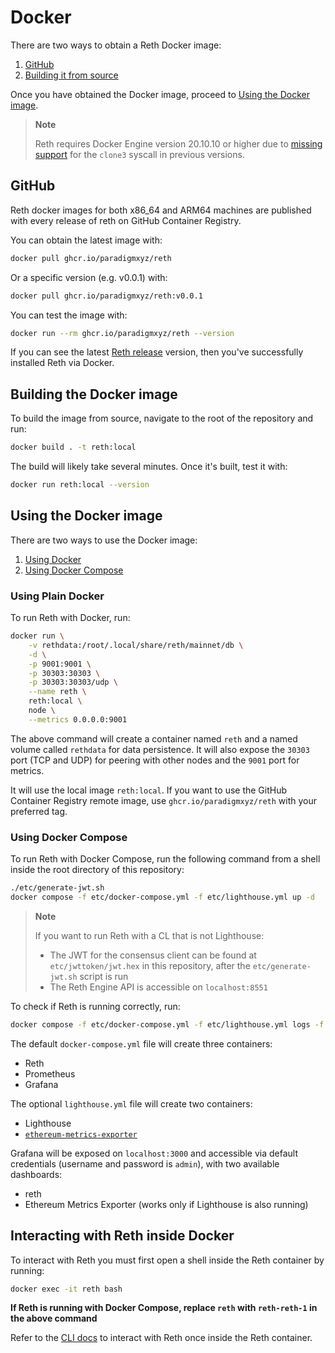 # Docker

There are two ways to obtain a Reth Docker image:

1. [GitHub](#github)
2. [Building it from source](#building-the-docker-image)

Once you have obtained the Docker image, proceed to [Using the Docker
image](#using-the-docker-image).

> **Note**
>
> Reth requires Docker Engine version 20.10.10 or higher due to [missing support](https://docs.docker.com/engine/release-notes/20.10/#201010) for the `clone3` syscall in previous versions.
## GitHub

Reth docker images for both x86_64 and ARM64 machines are published with every release of reth on GitHub Container Registry.

You can obtain the latest image with:

```bash
docker pull ghcr.io/paradigmxyz/reth
```

Or a specific version (e.g. v0.0.1) with:

```bash
docker pull ghcr.io/paradigmxyz/reth:v0.0.1
```

You can test the image with:

```bash
docker run --rm ghcr.io/paradigmxyz/reth --version
```

If you can see the latest [Reth release](https://github.com/paradigmxyz/reth/releases) version, then you've successfully installed Reth via Docker.

## Building the Docker image

To build the image from source, navigate to the root of the repository and run:

```bash
docker build . -t reth:local
```

The build will likely take several minutes. Once it's built, test it with:

```bash
docker run reth:local --version
```

## Using the Docker image

There are two ways to use the Docker image:
1. [Using Docker](#using-plain-docker)
2. [Using Docker Compose](#using-docker-compose)

### Using Plain Docker

To run Reth with Docker, run:

```bash
docker run \
    -v rethdata:/root/.local/share/reth/mainnet/db \
    -d \
    -p 9001:9001 \
    -p 30303:30303 \
    -p 30303:30303/udp \
    --name reth \
    reth:local \
    node \
    --metrics 0.0.0.0:9001
```

The above command will create a container named `reth` and a named volume called `rethdata` for data persistence.
It will also expose the `30303` port (TCP and UDP) for peering with other nodes and the `9001` port for metrics.

It will use the local image `reth:local`. If you want to use the GitHub Container Registry remote image, use `ghcr.io/paradigmxyz/reth` with your preferred tag.

### Using Docker Compose

To run Reth with Docker Compose, run the following command from a shell inside the root directory of this repository:

```bash
./etc/generate-jwt.sh
docker compose -f etc/docker-compose.yml -f etc/lighthouse.yml up -d
```

> **Note**
>
> If you want to run Reth with a CL that is not Lighthouse:
>
> - The JWT for the consensus client can be found at `etc/jwttoken/jwt.hex` in this repository, after the `etc/generate-jwt.sh` script is run
> - The Reth Engine API is accessible on `localhost:8551`

To check if Reth is running correctly, run:

```bash
docker compose -f etc/docker-compose.yml -f etc/lighthouse.yml logs -f reth
```

The default `docker-compose.yml` file will create three containers:

- Reth
- Prometheus
- Grafana

The optional `lighthouse.yml` file will create two containers:

- Lighthouse
- [`ethereum-metrics-exporter`](https://github.com/ethpandaops/ethereum-metrics-exporter)

Grafana will be exposed on `localhost:3000` and accessible via default credentials (username and password is `admin`), with two available dashboards:
- reth
- Ethereum Metrics Exporter (works only if Lighthouse is also running)

## Interacting with Reth inside Docker

To interact with Reth you must first open a shell inside the Reth container by running:

```bash
docker exec -it reth bash
```

**If Reth is running with Docker Compose, replace `reth` with `reth-reth-1` in the above command**

Refer to the [CLI docs](../cli/cli.md) to interact with Reth once inside the Reth container.
